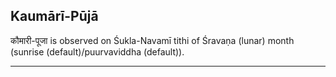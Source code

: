 ## Kaumārī-Pūjā
कौमारी-पूजा is observed on Śukla-Navamī tithi of Śravaṇa (lunar) month (sunrise (default)/puurvaviddha (default)).



---
